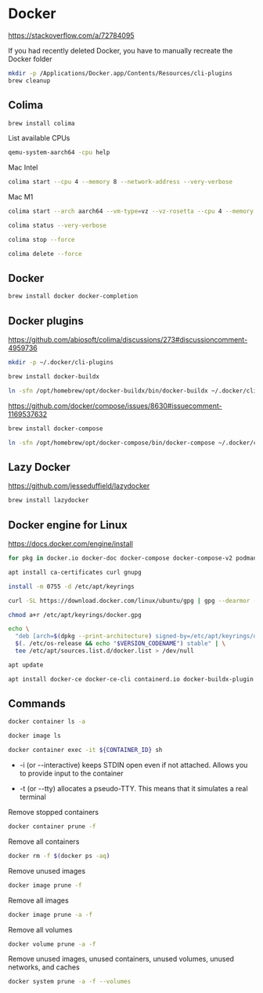 # Docker

https://stackoverflow.com/a/72784095

If you had recently deleted Docker, you have to manually recreate the Docker folder
```sh
mkdir -p /Applications/Docker.app/Contents/Resources/cli-plugins
brew cleanup
```

## Colima

```sh
brew install colima
```

List available CPUs
```sh
qemu-system-aarch64 -cpu help
```

Mac Intel
```sh
colima start --cpu 4 --memory 8 --network-address --very-verbose
```

Mac M1
```sh
colima start --arch aarch64 --vm-type=vz --vz-rosetta --cpu 4 --memory 8 --network-address --very-verbose
```

```sh
colima status --very-verbose
```

```sh
colima stop --force
```

```sh
colima delete --force
```

## Docker

```sh
brew install docker docker-completion
```

## Docker plugins

https://github.com/abiosoft/colima/discussions/273#discussioncomment-4959736

```sh
mkdir -p ~/.docker/cli-plugins
```

```sh
brew install docker-buildx
```

```sh
ln -sfn /opt/homebrew/opt/docker-buildx/bin/docker-buildx ~/.docker/cli-plugins/docker-buildx
```

https://github.com/docker/compose/issues/8630#issuecomment-1169537632

```sh
brew install docker-compose
```

```sh
ln -sfn /opt/homebrew/opt/docker-compose/bin/docker-compose ~/.docker/cli-plugins/docker-compose
```

## Lazy Docker

https://github.com/jesseduffield/lazydocker

```sh
brew install lazydocker
```

## Docker engine for Linux

https://docs.docker.com/engine/install

```sh
for pkg in docker.io docker-doc docker-compose docker-compose-v2 podman-docker containerd runc; do apt remove $pkg; done
```

```sh
apt install ca-certificates curl gnupg
```

```sh
install -m 0755 -d /etc/apt/keyrings
```

```sh
curl -SL https://download.docker.com/linux/ubuntu/gpg | gpg --dearmor -o /etc/apt/keyrings/docker.gpg
```

```sh
chmod a+r /etc/apt/keyrings/docker.gpg
```

```sh
echo \
  "deb [arch=$(dpkg --print-architecture) signed-by=/etc/apt/keyrings/docker.gpg] https://download.docker.com/linux/ubuntu \
  $(. /etc/os-release && echo "$VERSION_CODENAME") stable" | \
  tee /etc/apt/sources.list.d/docker.list > /dev/null
```

```sh
apt update
```

```sh
apt install docker-ce docker-ce-cli containerd.io docker-buildx-plugin docker-compose-plugin
```

## Commands

```sh
docker container ls -a
```

```sh
docker image ls
```

```sh
docker container exec -it ${CONTAINER_ID} sh
```

* -i (or --interactive) keeps STDIN open even if not attached. Allows you to provide input to the container

* -t (or --tty) allocates a pseudo-TTY. This means that it simulates a real terminal

Remove stopped containers
```sh
docker container prune -f
```

Remove all containers
```sh
docker rm -f $(docker ps -aq)
```

Remove unused images
```sh
docker image prune -f
```

Remove all images
```sh
docker image prune -a -f
```

Remove all volumes
```sh
docker volume prune -a -f
```

Remove unused images, unused containers, unused volumes, unused networks, and caches
```sh
docker system prune -a -f --volumes
```
